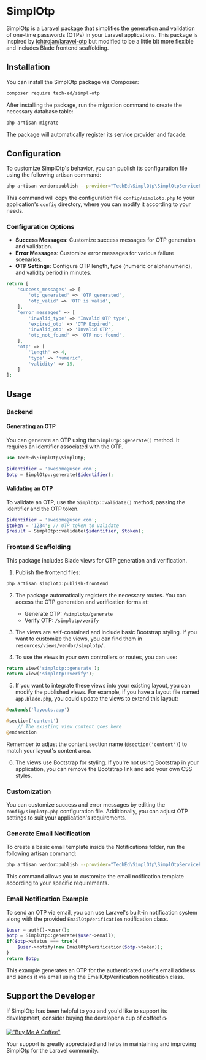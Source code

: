 # SimplOtp

SimplOtp is a Laravel package that simplifies the generation and validation of one-time passwords (OTPs) in your Laravel applications. This package is inspired by [ichtrojan/laravel-otp](https://github.com/ichtrojan/laravel-otp) but modified to be a little bit more flexible and includes Blade frontend scaffolding.

## Installation

You can install the SimplOtp package via Composer:

```bash
composer require tech-ed/simpl-otp
```

After installing the package, run the migration command to create the necessary database table:

```bash
php artisan migrate
```

The package will automatically register its service provider and facade.

## Configuration

To customize SimplOtp's behavior, you can publish its configuration file using the following artisan command:

```bash
php artisan vendor:publish --provider="TechEd\SimplOtp\SimplOtpServiceProvider" --tag="config"
```

This command will copy the configuration file `config/simplotp.php` to your application's `config` directory, where you can modify it according to your needs.

### Configuration Options

- **Success Messages**: Customize success messages for OTP generation and validation.
- **Error Messages**: Customize error messages for various failure scenarios.
- **OTP Settings**: Configure OTP length, type (numeric or alphanumeric), and validity period in minutes.

```php
return [
    'success_messages' => [
        'otp_generated' => 'OTP generated',
        'otp_valid' => 'OTP is valid',
    ],
    'error_messages' => [
        'invalid_type' => 'Invalid OTP type',
        'expired_otp' => 'OTP Expired',
        'invalid_otp' => 'Invalid OTP',
        'otp_not_found' => 'OTP not found',
    ],
    'otp' => [
        'length' => 4,
        'type' => 'numeric',
        'validity' => 15,
    ]
];
```

## Usage

### Backend

#### Generating an OTP

You can generate an OTP using the `SimplOtp::generate()` method. It requires an identifier associated with the OTP.

```php
use TechEd\SimplOtp\SimplOtp;

$identifier = 'awesome@user.com';
$otp = SimplOtp::generate($identifier);
```

#### Validating an OTP

To validate an OTP, use the `SimplOtp::validate()` method, passing the identifier and the OTP token.

```php
$identifier = 'awesome@user.com';
$token = '1234'; // OTP token to validate
$result = SimplOtp::validate($identifier, $token);
```

### Frontend Scaffolding

This package includes Blade views for OTP generation and verification.

1. Publish the frontend files:

```bash
php artisan simplotp:publish-frontend
```

2. The package automatically registers the necessary routes. You can access the OTP generation and verification forms at:

   - Generate OTP: `/simplotp/generate`
   - Verify OTP: `/simplotp/verify`

3. The views are self-contained and include basic Bootstrap styling. If you want to customize the views, you can find them in `resources/views/vendor/simplotp/`.

4. To use the views in your own controllers or routes, you can use:

```php
return view('simplotp::generate');
return view('simplotp::verify');
```

5. If you want to integrate these views into your existing layout, you can modify the published views. For example, if you have a layout file named `app.blade.php`, you could update the views to extend this layout:

```php
@extends('layouts.app')

@section('content')
    // The existing view content goes here
@endsection
```

Remember to adjust the content section name (`@section('content')`) to match your layout's content area.

6. The views use Bootstrap for styling. If you're not using Bootstrap in your application, you can remove the Bootstrap link and add your own CSS styles.

### Customization

You can customize success and error messages by editing the `config/simplotp.php` configuration file. Additionally, you can adjust OTP settings to suit your application's requirements.

### Generate Email Notification

To create a basic email template inside the Notifications folder, run the following artisan command:

```bash
php artisan vendor:publish --provider="TechEd\SimplOtp\SimplOtpServiceProvider" --tag="email"
```

This command allows you to customize the email notification template according to your specific requirements.

### Email Notification Example

To send an OTP via email, you can use Laravel's built-in notification system along with the provided `EmailOtpVerification` notification class.

```php
$user = auth()->user();
$otp = SimplOtp::generate($user->email);
if($otp->status === true){
    $user->notify(new EmailOtpVerification($otp->token));
}
return $otp;
```

This example generates an OTP for the authenticated user's email address and sends it via email using the EmailOtpVerification notification class.

## Support the Developer

If SimplOtp has been helpful to you and you'd like to support its development, consider buying the developer a cup of coffee! ☕

[!["Buy Me A Coffee"](https://www.buymeacoffee.com/assets/img/custom_images/orange_img.png)](https://buymeacoffee.com/edmonbelchev)

Your support is greatly appreciated and helps in maintaining and improving SimplOtp for the Laravel community.
